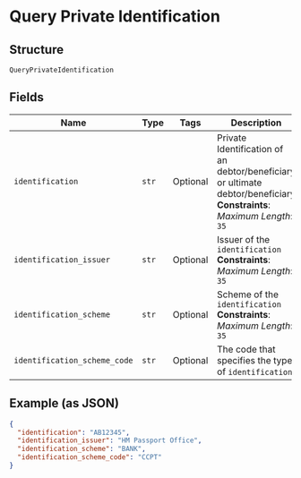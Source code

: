
# Query Private Identification

## Structure

`QueryPrivateIdentification`

## Fields

| Name | Type | Tags | Description |
|  --- | --- | --- | --- |
| `identification` | `str` | Optional | Private Identification of an debtor/beneficiary or ultimate debtor/beneficiary<br>**Constraints**: *Maximum Length*: `35` |
| `identification_issuer` | `str` | Optional | Issuer of the `identification`<br>**Constraints**: *Maximum Length*: `35` |
| `identification_scheme` | `str` | Optional | Scheme of the `identification`<br>**Constraints**: *Maximum Length*: `35` |
| `identification_scheme_code` | `str` | Optional | The code that specifies the type of `identification` |

## Example (as JSON)

```json
{
  "identification": "AB12345",
  "identification_issuer": "HM Passport Office",
  "identification_scheme": "BANK",
  "identification_scheme_code": "CCPT"
}
```

